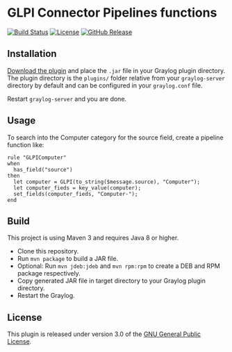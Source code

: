 # GLPI Connector Pipelines functions

[![Build Status](https://travis-ci.org/airbus-cyber/graylog-plugin-glpi.svg?branch=master)](https://travis-ci.org/airbus-cyber/graylog-plugin-glpi)
[![License](https://img.shields.io/badge/license-GPL--3.0-orange.svg)](https://www.gnu.org/licenses/gpl-3.0.txt)
[![GitHub Release](https://img.shields.io/badge/release-v0.0.0-blue.svg)](https://github.com/airbus-cyber/graylog-plugin-glpi/releases)

## Installation

[Download the plugin](https://github.com/airbus-cyber/graylog-plugin-glpi/releases)
and place the `.jar` file in your Graylog plugin directory. The plugin directory
is the `plugins/` folder relative from your `graylog-server` directory by default
and can be configured in your `graylog.conf` file.

Restart `graylog-server` and you are done.

## Usage

To search into the Computer category for the source field, create a pipeline function like:

```
rule "GLPIComputer"
when
  has_field("source")
then
  let computer = GLPI(to_string($message.source), "Computer");
  let computer_fieds = key_value(computer);
  set_fields(computer_fieds, "Computer-");
end
```

## Build

This project is using Maven 3 and requires Java 8 or higher.

* Clone this repository.
* Run `mvn package` to build a JAR file.
* Optional: Run `mvn jdeb:jdeb` and `mvn rpm:rpm` to create a DEB and RPM package respectively.
* Copy generated JAR file in target directory to your Graylog plugin directory.
* Restart the Graylog.

## License

This plugin is released under version 3.0 of the [GNU General Public License](https://www.gnu.org/licenses/gpl-3.0.txt).
